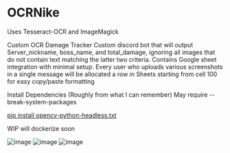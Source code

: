 # OCRNike
Uses Tesseract-OCR and ImageMagick

Custom OCR Damage Tracker
Custom discord bot that will output Server_nickname, boss_name, and total_damage, ignoring all images that do not contain text matching the latter two criteria. Contains Google sheet integration with minimal setup. Every user who uploads various screenshots in a single message will be allocated a row in Sheets starting from cell 100 for easy copy/paste formatting

Install Dependencies (Roughly from what I can remember) May require --break-system-packages

[pip install opencv-python-headless.txt](https://github.com/user-attachments/files/19413387/pip.install.opencv-python-headless.txt)

WIP will dockerize soon

![image](https://github.com/user-attachments/assets/c1f592bd-466e-49ac-b180-fde3d15f6d75)
![image](https://github.com/user-attachments/assets/0fb47405-bed7-4764-97c2-b96a01bc7b91)
![image](https://github.com/user-attachments/assets/03942ad8-b8e7-4926-96a7-f198a85464b7)

